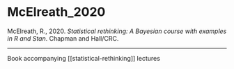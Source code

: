 # McElreath_2020

McElreath, R., 2020. _Statistical rethinking: A Bayesian course with examples in R and Stan_. Chapman and Hall/CRC.

---

Book accompanying [[statistical-rethinking]] lectures